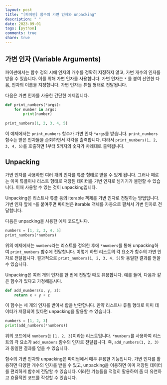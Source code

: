 ```yaml
---
layout: post
title: "[파이썬] 함수의 가변 인자와 unpacking"
description: " "
date: 2023-09-01
tags: [python]
comments: true
share: true
---
```


## 가변 인자 (Variable Arguments)

파이썬에서는 함수 정의 시에 인자의 개수를 정확히 지정하지 않고, 가변 개수의 인자를 받을 수 있습니다. 이를 위해 가변 인자를 사용합니다. 가변 인자는 `*` 를 붙여 선언한 다음, 인자의 이름을 지정합니다. 가변 인자는 튜플 형태로 전달됩니다.

다음은 가변 인자를 사용한 간단한 예제입니다.

```python
def print_numbers(*args):
    for number in args:
        print(number)
    
print_numbers(1, 2, 3, 4, 5)
```

이 예제에서는 `print_numbers` 함수가 가변 인자 `*args`를 받습니다. `print_numbers` 함수는 받은 인자들을 순회하면서 각각을 출력합니다. 따라서 `print_numbers(1, 2, 3, 4, 5)`를 호출하면 1부터 5까지의 숫자가 차례대로 출력됩니다.

## Unpacking

가변 인자를 사용하면 여러 개의 인자를 튜플 형태로 받을 수 있게 됩니다. 그러나 때로는 이미 튜플이나 리스트 형태로 저장된 데이터를 가변 인자로 넘기기가 불편할 수 있습니다. 이때 사용할 수 있는 것이 unpacking입니다.

Unpacking은 리스트나 튜플 등의 iterable 객체를 가변 인자로 전달하는 방법입니다. 가변 인자 앞에 `*`를 붙여주면 파이썬은 iterable 객체를 자동으로 펼쳐서 가변 인자로 전달합니다.

다음은 unpacking을 사용한 예제 코드입니다.

```python
numbers = [1, 2, 3, 4, 5]
print_numbers(*numbers)
```

위의 예제에서는 `numbers`라는 리스트를 정의한 후에 `*numbers`를 통해 unpacking하여 `print_numbers` 함수에 전달합니다. 이렇게 하면 리스트의 각 요소가 함수의 가변 인자로 전달됩니다. 결과적으로 `print_numbers(1, 2, 3, 4, 5)`와 동일한 결과를 얻을 수 있습니다.

Unpacking은 여러 개의 인자를 한 번에 전달할 때도 유용합니다. 예를 들어, 다음과 같은 함수가 있다고 가정해봅시다.

```python
def add_numbers(x, y, z):
    return x + y + z
```

이 함수는 세 개의 인자를 받아서 합을 반환합니다. 만약 리스트나 튜플 형태로 이미 데이터가 저장되어 있다면 unpacking을 활용할 수 있습니다.

```python
numbers = [1, 2, 3]
print(add_numbers(*numbers))
```

위의 코드에서 `numbers`는 `[1, 2, 3]`이라는 리스트입니다. `*numbers`를 사용하여 리스트의 각 요소가 `add_numbers` 함수의 인자로 전달됩니다. 즉, `add_numbers(1, 2, 3)`과 동일한 결과를 얻을 수 있습니다.

함수의 가변 인자와 unpacking은 파이썬에서 매우 유용한 기능입니다. 가변 인자를 활용하면 다양한 개수의 인자를 받을 수 있고, unpacking을 이용하면 이미 저장된 데이터를 편리하게 함수에 전달할 수 있습니다. 이러한 기능들을 적절히 활용하여 좀 더 유연하고 효율적인 코드를 작성할 수 있습니다.